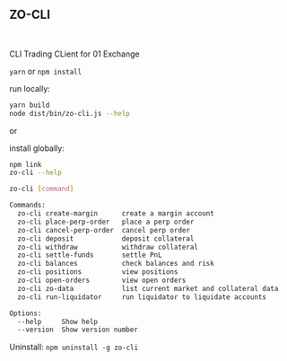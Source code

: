 ## ZO-CLI

<br/>

CLI Trading CLient for 01 Exchange

`yarn` or `npm install`

run locally:

```sh
yarn build
node dist/bin/zo-cli.js --help
```

or

install globally:

```sh
npm link
zo-cli --help

```

```sh
zo-cli [command]

Commands:
  zo-cli create-margin      create a margin account
  zo-cli place-perp-order   place a perp order
  zo-cli cancel-perp-order  cancel perp order
  zo-cli deposit            deposit collateral
  zo-cli withdraw           withdraw collateral
  zo-cli settle-funds       settle PnL
  zo-cli balances           check balances and risk
  zo-cli positions          view positions
  zo-cli open-orders        view open orders
  zo-cli zo-data            list current market and collateral data
  zo-cli run-liquidator     run liquidator to liquidate accounts

Options:
  --help     Show help                                                 [boolean]
  --version  Show version number                                       [boolean]

```

Uninstall: `npm uninstall -g zo-cli`
